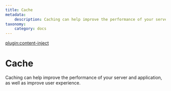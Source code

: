 ```yaml
---
title: Cache
metadata:
    description: Caching can help improve the performance of your server and application, as well as improve user experience.
taxonomy:
    category: docs
---
```

[plugin:content-inject](/modular/_update5.0)

# Cache

Caching can help improve the performance of your server and application, as well as improve user experience.
